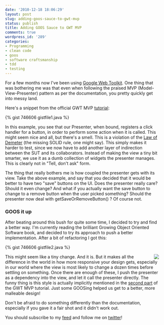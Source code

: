 ```yaml
---
date: '2010-12-18 18:06:29'
layout: post
slug: adding-goos-sauce-to-gwt-mvp
status: publish
title: Adding GOOS Sauce to GWT MVP
comments: true
wordpress_id: '289'
categories:
- Programming
- clean code
- goos
- software craftsmanship
- tdd
- testing
---
```


For a few months now I've been using [Google Web Toolkit](http://code.google.com/webtoolkit/). One thing that was bothering me was that even when following the praised MVP (Model-View-Presenter) pattern as per the documentation, you pretty quickly get into messy land.

Here's a snippet from the official GWT MVP [tutorial](http://code.google.com/webtoolkit/articles/mvp-architecture.html):

{% gist 746606 gistfile1.java %}

In this example, you see that our Presenter, when bound, registers a click handler for a button, in order to perform some action when it is called. This might seem nice and all, but there's a smell. This is a violation of the [Law of Demeter](http://en.wikipedia.org/wiki/Law_of_Demeter) (the missing SOLID rule, one might say).  This simply makes it harder to test, since we now have to add another layer of indirection between the SUT and its collaborators. Instead of making the view a tiny bit smarter, we use it as a dumb collection of widgets the presenter manages. This is clearly not in "Tell, don't ask" form.
 
The thing that really bothers me is how coupled the presenter gets with its view. Take the above example, and say that you decided that it would be better to have two "save" buttons on the UI. Does the presenter really care? Should it even change? And what if you actually want the save button to change to a remove button when the user picked something? Should the presenter now deal with getSaveOrRemoveButton() ? Of course not.

### GOOS it up

After beating around this bush for quite some time, I decided to try and find a better way. I'm currently reading the brilliant Growing Object Oriented Software book, and decided to try its approach to push a better implementation. After a bit of refactoring I got this:
 
{% gist 746606 gistfile2.java %}

[<img src="/images/posts_images/goos.jpg" style="float: right;"/>](http://www.amazon.com/gp/product/0321503627?ie=UTF8&tag=thcodu02-20&linkCode=as2&camp=1789&creative=9325&creativeASIN=0321503627)

This might seem like a tiny change. And it is. But it makes all the difference in the world in how more responsive your design gets, especially in our world where the view is most likely to change a dozen times before settling on something. Once there are enough of these, I push the presenter as a dependency into the view, and let it call the presenter directly. The funny thing is this style is actually implicitly mentioned in the [second part](http://code.google.com/webtoolkit/articles/mvp-architecture-2.html) of the GWT MVP tutorial. Just some GOOSing helped us get to a better, more malleable design!

Don't be afraid to do something differently than the documentation, especially if you gave it a fair shot and it didn't work out.

You should subscribe to my [feed](http://feeds.feedburner.com/TheCodeDump) and follow me on [twitter](http://twitter.com/avivby)!
